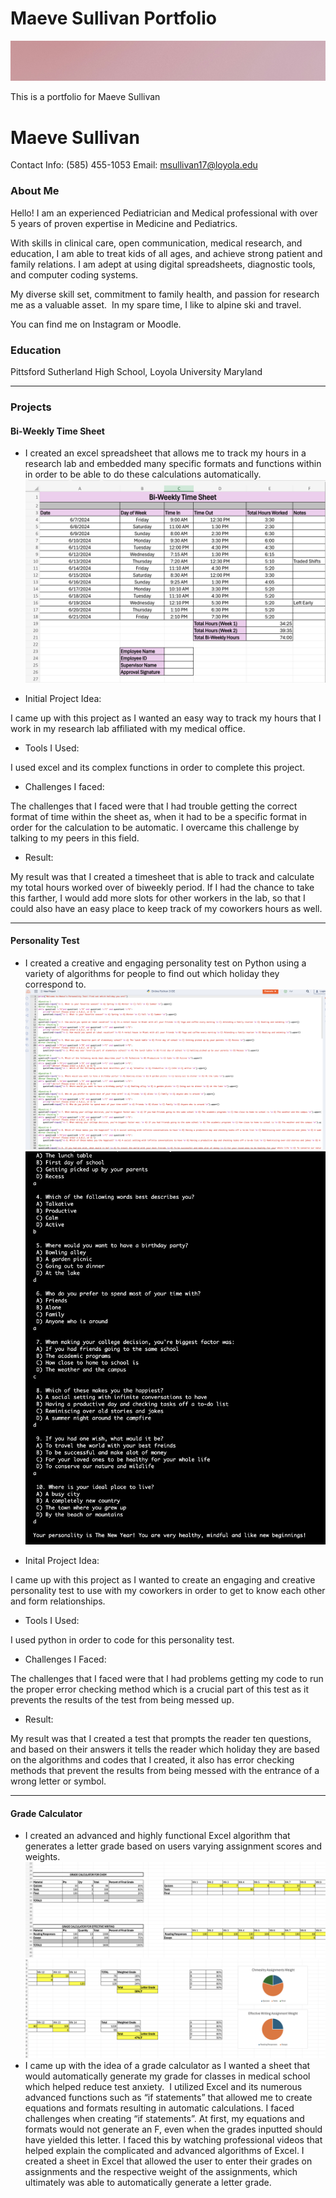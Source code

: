 # Maeve Sullivan Portfolio

![](/pink_banner.jpg)

This is a portfolio for Maeve Sullivan
# Maeve Sullivan
Contact Info: (585) 455-1053
Email: msullivan17@loyola.edu
### About Me 
Hello! I am an experienced Pediatrician and Medical professional with over 5
years of proven expertise in Medicine and Pediatrics. 

With skills in clinical care, open communication, medical research, and education, I am able to treat kids of all ages, and achieve strong patient and family relations. I am adept at using digital spreadsheets, diagnostic tools, and computer coding systems. 

My diverse skill set, commitment to family health, and passion for research me as a valuable asset.  In my spare time, I like to alpine ski and travel. 

You can find me on Instagram or Moodle.

### Education 
Pittsford Sutherland High School, Loyola University Maryland
***
### Projects

#### Bi-Weekly Time Sheet
 -  I created an excel spreadsheet that allows me to track my hours in a research lab and embedded many specific formats and functions within in order to be able to do these calculations automatically.
 ![](/timetable.png)

- Initial Project Idea:

 I came up with this project as I wanted an easy way to track my hours that I work in my research lab affiliated with my medical office. 

 - Tools I Used:

 I used excel and its complex functions in order to complete this project.

 - Challenges I faced: 

 The challenges that I faced were that I had trouble getting the correct format of time within the sheet as, when it had to be a specific format in order for the calculation to be automatic.  I overcame this challenge by talking to my peers in this field.

 - Result:

 My result was that I created a timesheet that is able to track and calculate my total hours worked over of biweekly period. If I had the chance to take this farther, I would add more slots for other workers in the lab, so that I could also have an easy place to keep track of my coworkers hours as well.

***
#### Personality Test
 - I created a creative and engaging personality test on Python using a variety of algorithms for people to find out which holiday they correspond to.
 ![](personality_code.png)
 ![](/personalitry_code_pic2.png)

 - Inital Project Idea:

 I came up with this project as I wanted to create an engaging and creative personality test to use with my coworkers in order to get to know each other and form relationships.

 - Tools I Used:

 I used python in order to code for this personality test.

 - Challenges I Faced:

 The challenges that I faced were that I had problems getting my code to run the proper error checking method which is a crucial part of this test as it prevents the results of the test from being messed up.

 - Result: 

 My result was that I created a test that prompts the reader ten questions, and based on their answers it tells the reader which holiday they are based on the algorithms and codes that I created, it also has error checking methods that prevent the results from being messed with the entrance of a wrong letter or symbol.

***
#### Grade Calculator
 - I created an advanced and highly functional Excel algorithm that generates a letter grade based on users varying assignment scores and weights.
 ![](/grade_calc.png)
 ![](/grade_calcuulator.png)
 - I came up with the idea of a grade calculator as I wanted a sheet that would automatically generate my grade for classes in medical school which helped reduce test anxiety.  I utilized Excel and its numerous advanced functions such as “if statements” that allowed me to create equations and formats resulting in automatic calculations. I faced challenges when creating “if statements”. At first, my equations and formats would not generate an F, even when the grades inputted should have yielded this letter. I faced this by watching professional videos that helped explain the complicated and advanced algorithms of Excel.  I created a sheet in Excel that allowed the user to enter their grades on assignments and the respective weight of the assignments, which ultimately was able to automatically generate a letter grade.

